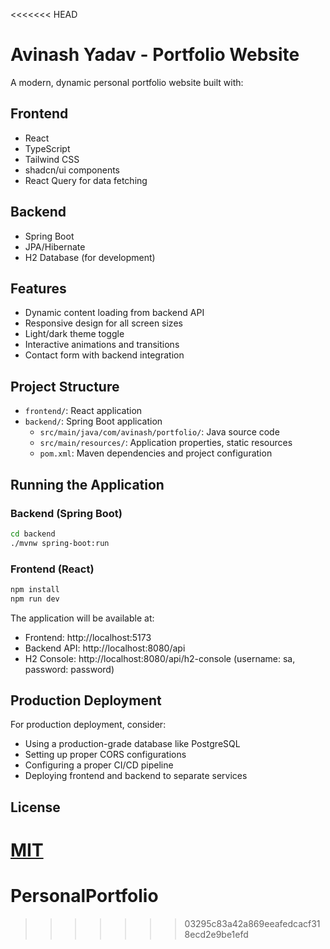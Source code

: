 <<<<<<< HEAD

# Avinash Yadav - Portfolio Website

A modern, dynamic personal portfolio website built with:

## Frontend
- React
- TypeScript
- Tailwind CSS
- shadcn/ui components
- React Query for data fetching

## Backend
- Spring Boot
- JPA/Hibernate
- H2 Database (for development)

## Features
- Dynamic content loading from backend API
- Responsive design for all screen sizes
- Light/dark theme toggle
- Interactive animations and transitions
- Contact form with backend integration

## Project Structure
- `frontend/`: React application
- `backend/`: Spring Boot application
  - `src/main/java/com/avinash/portfolio/`: Java source code
  - `src/main/resources/`: Application properties, static resources
  - `pom.xml`: Maven dependencies and project configuration

## Running the Application

### Backend (Spring Boot)
```bash
cd backend
./mvnw spring-boot:run
```

### Frontend (React)
```bash
npm install
npm run dev
```

The application will be available at:
- Frontend: http://localhost:5173
- Backend API: http://localhost:8080/api
- H2 Console: http://localhost:8080/api/h2-console (username: sa, password: password)

## Production Deployment
For production deployment, consider:
- Using a production-grade database like PostgreSQL
- Setting up proper CORS configurations
- Configuring a proper CI/CD pipeline
- Deploying frontend and backend to separate services

## License
[MIT](LICENSE)
=======
# PersonalPortfolio
>>>>>>> 03295c83a42a869eeafedcacf318ecd2e9be1efd
